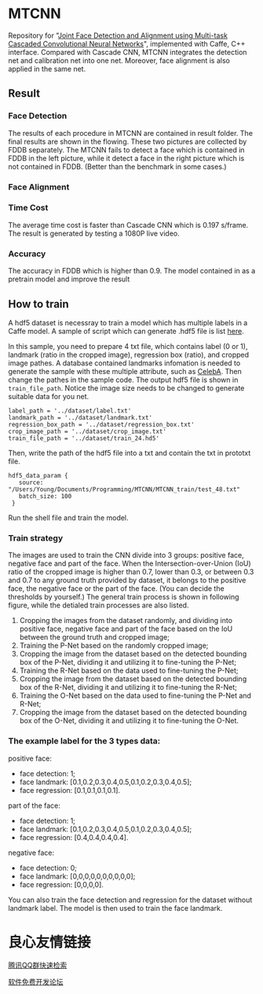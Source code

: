 # MTCNN

Repository for "[Joint Face Detection and Alignment using Multi-task Cascaded Convolutional Neural Networks](https://arxiv.org/abs/1604.02878)", implemented with Caffe, C++ interface. Compared with Cascade CNN, MTCNN integrates the detection net and calibration net into one net. Moreover, face alignment is also applied in the same net.

## Result

### Face Detection
The results of each procedure in MTCNN are contained in result folder. The final results are shown in the flowing. These two pictures are collected by FDDB separately. The MTCNN fails to detect a face which is contained in FDDB in the left picture, while it detect a face in the right picture which is not contained in FDDB. (Better than the benchmark in some cases.)
 
 

### Face Alignment

 

### Time Cost
The average time cost is faster than Cascade CNN which is 0.197 s/frame. The result is generated by testing a 1080P live video.

 

### Accuracy

The accuracy in FDDB which is higher than 0.9. The model contained in  as a pretrain model and improve the result

 

## How to train

A hdf5 dataset is necessray to train a model which has multiple labels in a Caffe model. A sample of script which can generate .hdf5 file is list [here](https://github.com/foreverYoungGitHub/MTCNN/blob/master/script/train_sh/generate_hdf5.py).

In this sample, you need to prepare 4 txt file, which contains label (0 or 1), landmark (ratio in the cropped image), regression box (ratio), and cropped image pathes. A database contained landmarks infomation is needed to generate the sample with these multiple attribute, such as [CelebA](http://mmlab.ie.cuhk.edu.hk/projects/CelebA.html). Then change the pathes in the sample code. The output hdf5 file is shown in `train_file_path`. Notice the image size needs to be changed to generate suitable data for you net.

```
label_path = '../dataset/label.txt'
landmark_path = '../dataset/landmark.txt'
regression_box_path = '../dataset/regression_box.txt'
crop_image_path = '../dataset/crop_image.txt'
train_file_path = '../dataset/train_24.hd5'
```

Then, write the path of the hdf5 file into a txt and contain the txt in prototxt file. 

```
hdf5_data_param {
   source: "/Users/Young/Documents/Programming/MTCNN/MTCNN_train/test_48.txt"
   batch_size: 100
 }
```

Run the shell file and train the model.

### Train strategy

The images are used to train the CNN divide into 3 groups: positive face, negative face and part of the face. When the Intersection-over-Union (IoU) ratio of the cropped image is higher than 0.7, lower than 0.3, or between 0.3 and 0.7 to any ground truth provided by dataset, it belongs to the positive face, the negative face or the part of the face. (You can decide the thresholds by yourself.) The general train process is shown in following figure, while the detialed train processes are also listed.

 

1. Cropping the images from the dataset randomly, and dividing into positive face, negative face and part of the face based on the IoU between the ground truth and cropped image;
2. Training the P-Net based on the randomly cropped image;
3. Cropping the image from the dataset based on the detected bounding box of the P-Net, dividing it and utilizing it to fine-tuning the P-Net;
4. Training the R-Net based on the data used to fine-tuning the P-Net;
5. Cropping the image from the dataset based on the detected bounding box of the R-Net, dividing it and utilizing it to fine-tuning the R-Net;
6. Training the O-Net based on the data used to fine-tuning the P-Net and R-Net;
7. Cropping the image from the dataset based on the detected bounding box of the O-Net, dividing it and utilizing it to fine-tuning the O-Net.

### The example label for the 3 types data:

positive face:
   - face detection: 1;
   - face landmark: [0.1,0.2,0.3,0.4,0.5,0.1,0.2,0.3,0.4,0.5];
   - face regression: [0.1,0.1,0.1,0.1].

part of the face:
   - face detection: 1;
   - face landmark: [0.1,0.2,0.3,0.4,0.5,0.1,0.2,0.3,0.4,0.5];
   - face regression: [0.4,0.4,0.4,0.4].
   
negative face:
   - face detection: 0;
   - face landmark: [0,0,0,0,0,0,0,0,0,0];
   - face regression: [0,0,0,0].
   
You can also train the face detection and regression for the dataset without landmark label. The model is then used to train the face landmark.


 # 良心友情链接

[腾讯QQ群快速检索](http://u.720life.cn/s/8cf73f7c)

[软件免费开发论坛](http://u.720life.cn/s/bbb01dc0)